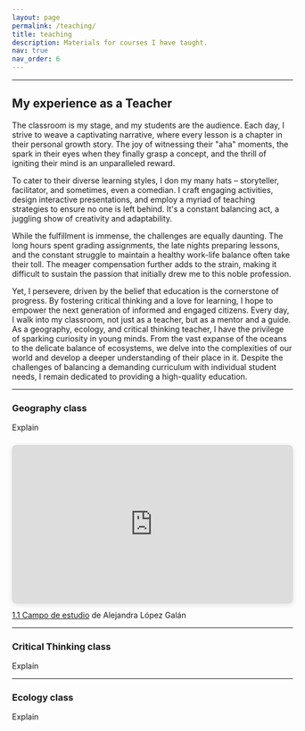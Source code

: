 ```yaml
---
layout: page
permalink: /teaching/
title: teaching
description: Materials for courses I have taught. 
nav: true
nav_order: 6
---
```


---
## My experience as a Teacher
The classroom is my stage, and my students are the audience. Each day, I strive to weave a captivating narrative, where every lesson is a chapter in their personal growth story. The joy of witnessing their "aha" moments, the spark in their eyes when they finally grasp a concept, and the thrill of igniting their mind is an unparalleled reward.

To cater to their diverse learning styles, I don my many hats – storyteller, facilitator, and sometimes, even a comedian. I craft engaging activities, design interactive presentations, and employ a myriad of teaching strategies to ensure no one is left behind. It's a constant balancing act, a juggling show of creativity and adaptability.

While the fulfillment is immense, the challenges are equally daunting. The long hours spent grading assignments, the late nights preparing lessons, and the constant struggle to maintain a healthy work-life balance often take their toll. The meager compensation further adds to the strain, making it difficult to sustain the passion that initially drew me to this noble profession.

Yet, I persevere, driven by the belief that education is the cornerstone of progress. By fostering critical thinking and a love for learning, I hope to empower the next generation of informed and engaged citizens. Every day, I walk into my classroom, not just as a teacher, but as a mentor and a guide. As a geography, ecology, and critical thinking teacher, I have the privilege of sparking curiosity in young minds. From the vast expanse of the oceans to the delicate balance of ecosystems, we delve into the complexities of our world and develop a deeper understanding of their place in it. Despite the challenges of balancing a demanding curriculum with individual student needs, I remain dedicated to providing a high-quality education.

---

### Geography class
Explain

<div style="position: relative; width: 100%; height: 0; padding-top: 56.2500%;
 padding-bottom: 0; box-shadow: 0 2px 8px 0 rgba(63,69,81,0.16); margin-top: 1.6em; margin-bottom: 0.9em; overflow: hidden;
 border-radius: 8px; will-change: transform;">
  <iframe loading="lazy" style="position: absolute; width: 100%; height: 100%; top: 0; left: 0; border: none; padding: 0;margin: 0;"
    src="https://www.canva.com/design/DAFo533L8A8/C5jinU65_FE_1xgNESS6UA/view?embed" allowfullscreen="allowfullscreen" allow="fullscreen">
  </iframe>
</div>
<a href="https:&#x2F;&#x2F;www.canva.com&#x2F;design&#x2F;DAFo533L8A8&#x2F;C5jinU65_FE_1xgNESS6UA&#x2F;view?utm_content=DAFo533L8A8&amp;utm_campaign=designshare&amp;utm_medium=embeds&amp;utm_source=link" target="_blank" rel="noopener">1.1 Campo de estudio</a> de Alejandra López Galán

---

### Critical Thinking class
Explain


---
### Ecology class
Explain

